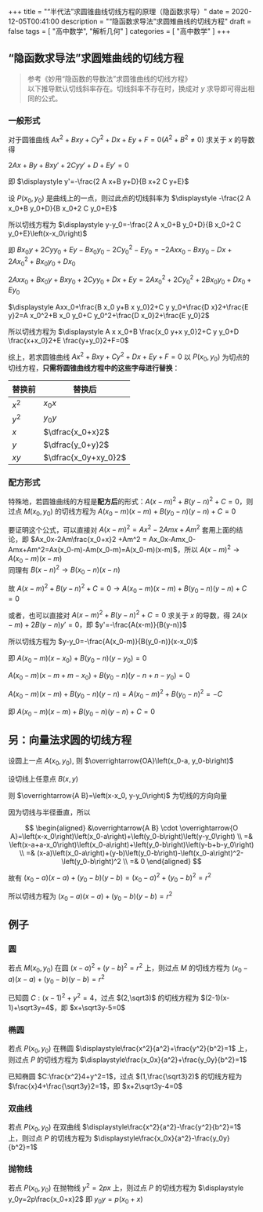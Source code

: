 +++
title = "“半代法”求圆锥曲线切线方程的原理（隐函数求导）"
date = 2020-12-05T00:41:00
description = "“隐函数求导法”求圆雉曲线的切线方程"
draft = false
tags = [ "高中数学", "解析几何" ]
categories = [ "高中数学" ]
+++

## “隐函数求导法”求圆雉曲线的切线方程

> 参考《妙用“隐函数的导数法”求圆锥曲线的切线方程》  
> 以下推导默认切线斜率存在。切线斜率不存在时，换成对 $y$ 求导即可得出相同的公式。

### 一般形式

对于圆锥曲线 $Ax^2+Bxy+Cy^2+Dx+Ey+F=0(A^2+B^2\neq 0)$ 求关于 $x$ 的导数得

$2 A x+B y+B x y'+2 C y y'+D+E y'=0$

即 $\displaystyle y'=-\frac{2 A x+B y+D}{B x+2 C y+E}$

设 $P\left(x_0, y_0\right)$ 是曲线上的一点，则过此点的切线斜率为 $\displaystyle -\frac{2 A x_0+B y_0+D}{B x_0+2 C y_0+E}$

所以切线方程为 $\displaystyle y-y_0=-\frac{2 A x_0+B y_0+D}{B x_0+2 C y_0+E}\left(x-x_0\right)$

即 $B x_0 y+2 C y y_0+E y-B x_0 y_0-2 C y_0^2-E y_0=-2 A x x_0-B x y_0-D x+2 A x_0^2+B x_0 y_0+D x_0$

$2Axx_0+B x_0 y+B x y_0+2 C y y_0+D x+E y=2 A x_0^2+2 C y_0^2+2 B x_0 y_0+D x_0+E y_0$

$\displaystyle Axx_0+\frac{B x_0 y+B x y_0}2+C y y_0+\frac{D x}2+\frac{E y}2=A x_0^2+B x_0 y_0+C y_0^2+\frac{D x_0}2+\frac{E y_0}2$

所以切线方程为 $\displaystyle A x x_0+B \frac{x_0 y+x y_0}2+C y y_0+D \frac{x+x_0}2+E \frac{y+y_0}2+F=0$

综上，若求圆锥曲线 $Ax^2+Bxy+Cy^2+Dx+Ey+F=0$ 以 $P\left(x_0,y_0\right)$ 为切点的切线方程，**只需将圆锥曲线方程中的这些字母进行替换**：

| 替换前 | 替换后                 |
| ------ | ---------------------- |
| $x^2$  | $x_0x$                 |
| $y^2$  | $y_0y$                 |
| $x$    | $\dfrac{x_0+x}2$     |
| $y$    | $\dfrac{y_0+y}2$     |
| $xy$   | $\dfrac{x_0y+xy_0}2$ |

### 配方形式

特殊地，若圆锥曲线的方程是**配方后**的形式：$A(x-m)^2+B(y-n)^2+C=0$，则过点 $M\left(x_0,y_0\right)$ 的切线方程为 $A\left(x_0-m\right)(x-m)+B\left(y_0-n\right)(y-n)+C=0$

要证明这个公式，可以直接对 $A(x-m)^2=Ax^2-2Amx+Am^2$ 套用上面的结论，即 $Ax_0x-2Am\frac{x_0+x}2 +Am^2 = Ax_0x-Amx_0-Amx+Am^2=Ax(x_0-m)-Am(x_0-m)=A(x_0-m)(x-m)$，所以 $A(x-m)^2 \rightarrow A(x_0-m)(x-m)$  
同理有 $B(x-n)^2 \rightarrow B(x_0-n)(x-n)$

故 $A(x-m)^2+B(y-n)^2+C=0 \rightarrow A\left(x_0-m\right)(x-m)+B\left(y_0-n\right)(y-n)+C=0$

或者，也可以直接对 $A(x-m)^2+B(y-n)^2+C=0$ 求关于 $x$ 的导数，得 $2A(x-m)+2B(y-n)y'=0$，即 $y'=-\frac{A(x-m)}{B(y-n)}$

所以切线方程为 $y-y_0=-\frac{A(x_0-m)}{B(y_0-n)}(x-x_0)$

即 $A(x_0-m)(x-x_0)+B(y_0-n)(y-y_0)=0$

$A(x_0-m)(x-m+m-x_0)+B(y_0-n)(y-n+n-y_0)=0$

$A(x_0-m)(x-m)+B(y_0-n)(y-n)=A(x_0-m)^2+B(y_0-n)^2=-C$

即 $A\left(x_0-m\right)(x-m)+B\left(y_0-n\right)(y-n)+C=0$

## 另：向量法求圆的切线方程

设圆上一点 $A\left(x_0, y_0\right)$, 则 $\overrightarrow{OA}\left(x_0-a, y_0-b\right)$

设切线上任意点 $B\left(x, y\right)$

则 $\overrightarrow{A B}=\left(x-x_0, y-y_0\right)$ 为切线的方向向量

因为切线与半径垂直，所以

$$
\begin{aligned}
&\overrightarrow{A B} \cdot \overrightarrow{O A}=\left(x-x_0\right)\left(x_0-a\right)+\left(y_0-b\right)\left(y-y_0\right) \\
=& \left(x-a+a-x_0\right)\left(x_0-a\right)+\left(y_0-b\right)\left(y-b+b-y_0\right) \\
=& (x-a)\left(x_0-a\right)+(y-b)\left(y_0-b\right)-\left(x_0-a\right)^2-\left(y_0-b\right)^2 \\
=& 0
\end{aligned}
$$

故有 $\left(x_0-a\right)\left(x-a\right)+(y_0-b)\left(y-b\right)=\left(x_0-a\right)^2+\left(y_0-b\right)^2=r^2$

所以切线方程为 $(x_0-a)(x-a)+(y_0-b)(y-b)=r^2$

## 例子

### 圆

若点 $M\left(x_0, y_0\right)$ 在圆 $(x-a)^2+(y-b)^2=r^2$ 上，则过点 $M$ 的切线方程为 $\left(x_0-a\right)(x-a)+\left(y_0-b\right)(y-b)=r^2$

已知圆 $C:(x-1)^2+y^2=4$，过点 $(2,\sqrt3)$ 的切线方程为 $(2-1)(x-1)+\sqrt3y=4$，即 $x+\sqrt3y-5=0$ 

### 椭圆

若点 $P\left(x_0, y_0\right)$ 在椭圆 $\displaystyle\frac{x^2}{a^2}+\frac{y^2}{b^2}=1$ 上，则过点 $P$ 的切线方程为 $\displaystyle\frac{x_0x}{a^2}+\frac{y_0y}{b^2}=1$

已知椭圆 $C:\frac{x^2}4+y^2=1$，过点 $(1,\frac{\sqrt3}2)$ 的切线方程为 $\frac{x}4+\frac{\sqrt3y}2=1$，即 $x+2\sqrt3y-4=0$ 

### 双曲线

若点 $P\left(x_0, y_0\right)$ 在双曲线 $\displaystyle\frac{x^2}{a^2}-\frac{y^2}{b^2}=1$ 上，则过点 $P$ 的切线方程为 $\displaystyle\frac{x_0x}{a^2}-\frac{y_0y}{b^2}=1$

### 抛物线

若点 $P\left(x_0, y_0\right)$ 在抛物线 $y^2=2px$ 上，则过点 $P$ 的切线方程为 $\displaystyle y_0y=2p\frac{x_0+x}2$ 即 $y_0y=p(x_0+x)$